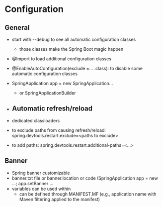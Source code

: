 # Configuration

## General

* start with --debug to see all automatic configuration classes
  * those classes make the Spring Boot magic happen
* @Import to load additional configuration classes
* @EnableAutoConfiguration\(exclude =... .class\): to disable some automatic configuration classes
* SpringApplication app = new SpringApplication...
  * or SpringApplicationBuilder
* ## Automatic refresh/reload
* dedicated classloaders

* to exclude paths from causing refresh/reload: spring.devtools.restart.exclude=&lt;paths to exclude&gt;
* to add paths: spring.devtools.restart.additional-paths=&lt;...&gt;

## Banner

* Spring banner customizable
* banner.txt file or banner.location or code \(SpringApplication app = new ...; app.setBanner ...
* variables can be used within
  * can be defined through MANIFEST.MF \(e.g., application name with Maven filtering applied to the manifest\)



